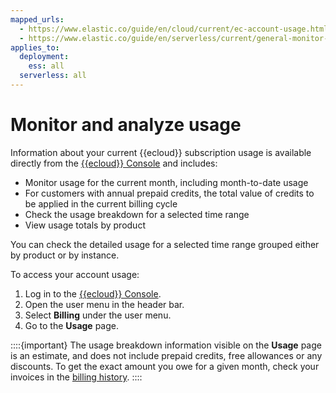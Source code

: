 ```yaml
---
mapped_urls:
  - https://www.elastic.co/guide/en/cloud/current/ec-account-usage.html
  - https://www.elastic.co/guide/en/serverless/current/general-monitor-usage.html
applies_to:
  deployment:
    ess: all
  serverless: all
---
```


# Monitor and analyze usage

Information about your current {{ecloud}} subscription usage is available directly from the [{{ecloud}} Console](https://cloud.elastic.co?page=docs&placement=docs-body) and includes:

* Monitor usage for the current month, including month-to-date usage
* For customers with annual prepaid credits, the total value of credits to be applied in the current billing cycle
* Check the usage breakdown for a selected time range
* View usage totals by product


You can check the detailed usage for a selected time range grouped either by product or by instance.

To access your account usage:

1. Log in to the [{{ecloud}} Console](https://cloud.elastic.co?page=docs&placement=docs-body).
2. Open the user menu in the header bar.
3. Select **Billing** under the user menu.
4. Go to the **Usage** page.

::::{important} 
The usage breakdown information visible on the **Usage** page is an estimate, and does not include prepaid credits, free allowances or any discounts. To get the exact amount you owe for a given month, check your invoices in the [billing history](/deploy-manage/cloud-organization/billing/view-billing-history.md).
::::